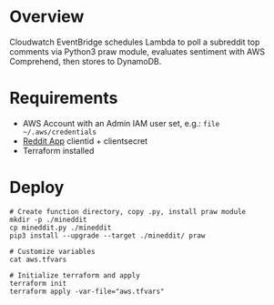 # Overview
Cloudwatch EventBridge schedules Lambda to poll a subreddit top comments via Python3 praw module, evaluates sentiment with AWS Comprehend, then stores to DynamoDB.

# Requirements
- AWS Account with an Admin IAM user set, e.g.: `file ~/.aws/credentials`
- [Reddit App](https://github.com/reddit-archive/reddit/wiki/OAuth2-Quick-Start-Example#first-steps) clientid + clientsecret
- Terraform installed

# Deploy
```
# Create function directory, copy .py, install praw module
mkdir -p ./mineddit
cp mineddit.py ./mineddit
pip3 install --upgrade --target ./mineddit/ praw

# Customize variables
cat aws.tfvars

# Initialize terraform and apply
terraform init
terraform apply -var-file="aws.tfvars"
```
